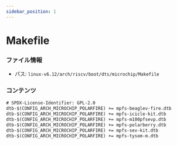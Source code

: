 ```yaml
---
sidebar_position: 1
---
```

# Makefile

### ファイル情報

- パス: `linux-v6.12/arch/riscv/boot/dts/microchip/Makefile`

### コンテンツ

```txt
# SPDX-License-Identifier: GPL-2.0
dtb-$(CONFIG_ARCH_MICROCHIP_POLARFIRE) += mpfs-beaglev-fire.dtb
dtb-$(CONFIG_ARCH_MICROCHIP_POLARFIRE) += mpfs-icicle-kit.dtb
dtb-$(CONFIG_ARCH_MICROCHIP_POLARFIRE) += mpfs-m100pfsevp.dtb
dtb-$(CONFIG_ARCH_MICROCHIP_POLARFIRE) += mpfs-polarberry.dtb
dtb-$(CONFIG_ARCH_MICROCHIP_POLARFIRE) += mpfs-sev-kit.dtb
dtb-$(CONFIG_ARCH_MICROCHIP_POLARFIRE) += mpfs-tysom-m.dtb

```
